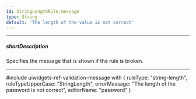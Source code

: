 ```yaml
---
id: StringLengthRule.message
type: String
default: 'The length of the value is not correct'
---
```

---
##### shortDescription
Specifies the message that is shown if the rule is broken.

---
#include uiwidgets-ref-validation-message with {
    ruleType: "string-length",
    ruleTypeUpperCase: "StringLength",
    errorMessage: "The length of the password is not correct",
    editorName: "password"
}
